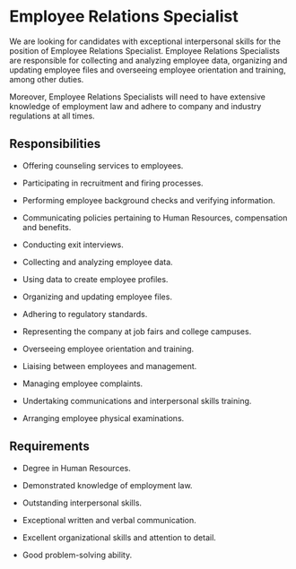 # Employee Relations Specialist

We are looking for candidates with exceptional interpersonal skills for the position of Employee Relations Specialist. Employee Relations Specialists are responsible for collecting and analyzing employee data, organizing and updating employee files and overseeing employee orientation and training, among other duties.

Moreover, Employee Relations Specialists will need to have extensive knowledge of employment law and adhere to company and industry regulations at all times.

## Responsibilities

* Offering counseling services to employees.

* Participating in recruitment and firing processes.

* Performing employee background checks and verifying information.

* Communicating policies pertaining to Human Resources, compensation and benefits.

* Conducting exit interviews.

* Collecting and analyzing employee data.

* Using data to create employee profiles.

* Organizing and updating employee files.

* Adhering to regulatory standards.

* Representing the company at job fairs and college campuses.

* Overseeing employee orientation and training.

* Liaising between employees and management.

* Managing employee complaints.

* Undertaking communications and interpersonal skills training.

* Arranging employee physical examinations.

## Requirements

* Degree in Human Resources.

* Demonstrated knowledge of employment law.

* Outstanding interpersonal skills.

* Exceptional written and verbal communication.

* Excellent organizational skills and attention to detail.

* Good problem-solving ability.

